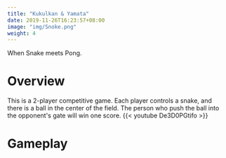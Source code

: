 ```yaml
---
title: "Kukulkan & Yamata"
date: 2019-11-26T16:23:57+08:00
image: "img/Snoke.png"
weight: 4
---
```


When Snake meets Pong.

<!--more-->

# Overview
This is a 2-player competitive game. Each player controls a snake, and there is a ball in the center of the field. The person who push the ball into the opponent's gate will win one score.
{{< youtube De3D0PGtifo >}}
# Gameplay
